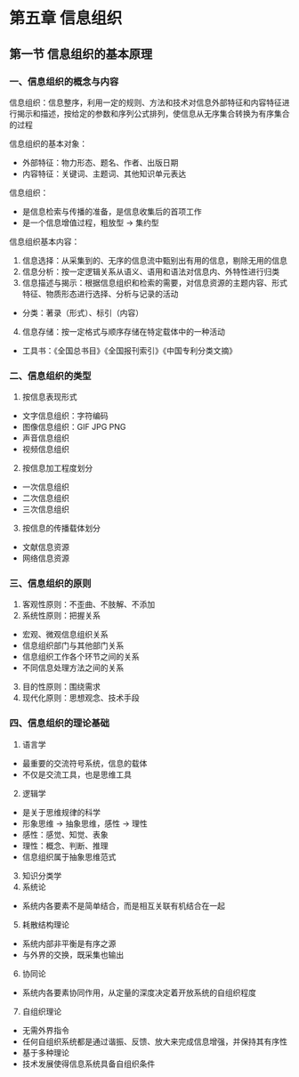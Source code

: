 # 第五章 信息组织

## 第一节 信息组织的基本原理

### 一、信息组织的概念与内容

信息组织：信息整序，利用一定的规则、方法和技术对信息外部特征和内容特征进行揭示和描述，按给定的参数和序列公式排列，使信息从无序集合转换为有序集合的过程

信息组织的基本对象：

- 外部特征：物力形态、题名、作者、出版日期
- 内容特征：关键词、主题词、其他知识单元表达

信息组织：

- 是信息检索与传播的准备，是信息收集后的首项工作
- 是一个信息增值过程，粗放型 -> 集约型

信息组织基本内容：

1. 信息选择：从采集到的、无序的信息流中甄别出有用的信息，剔除无用的信息
2. 信息分析：按一定逻辑关系从语义、语用和语法对信息内、外特性进行归类
3. 信息描述与揭示：根据信息组织和检索的需要，对信息资源的主题内容、形式特征、物质形态进行选择、分析与记录的活动
  - 分类：著录（形式）、标引（内容）
4. 信息存储：按一定格式与顺序存储在特定载体中的一种活动
  - 工具书：《全国总书目》《全国报刊索引》《中国专利分类文摘》

### 二、信息组织的类型

1. 按信息表现形式
  - 文字信息组织：字符编码
  - 图像信息组织：GIF JPG PNG
  - 声音信息组织
  - 视频信息组织

2. 按信息加工程度划分
  - 一次信息组织
  - 二次信息组织
  - 三次信息组织

3. 按信息的传播载体划分
  - 文献信息资源
  - 网络信息资源

### 三、信息组织的原则

1. 客观性原则：不歪曲、不肢解、不添加
2. 系统性原则：把握关系
  - 宏观、微观信息组织关系
  - 信息组织部门与其他部门关系
  - 信息组织工作各个环节之间的关系
  - 不同信息处理方法之间的关系

3. 目的性原则：围绕需求
4. 现代化原则：思想观念、技术手段

### 四、信息组织的理论基础

1. 语言学
  - 最重要的交流符号系统，信息的载体
  - 不仅是交流工具，也是思维工具

2. 逻辑学
  - 是关于思维规律的科学
  - 形象思维 -> 抽象思维，感性 -> 理性
  - 感性：感觉、知觉、表象
  - 理性：概念、判断、推理
  - 信息组织属于抽象思维范式

3. 知识分类学
4. 系统论
  - 系统内各要素不是简单结合，而是相互关联有机结合在一起

5. 耗散结构理论
  - 系统内部非平衡是有序之源
  - 与外界的交换，既采集也输出

6. 协同论
  - 系统内各要素协同作用，从定量的深度决定着开放系统的自组织程度

7. 自组织理论
  - 无需外界指令
  - 任何自组织系统都是通过谐振、反馈、放大来完成信息增强，并保持其有序性
  - 基于多种理论
  - 技术发展使得信息系统具备自组织条件







